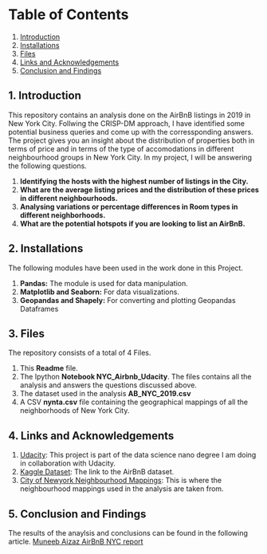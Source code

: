 # Table of Contents
1. <a href="#1.-Introduction">Introduction</a>
2. <a href="#2.-Installations">Installations</a>
3. <a href="#3.-Files">Files</a>
4. <a href="#4.-Links-and-Acknowledgements">Links and Acknowledgements</a>
5. <a href="#5.-Conclusion-and-Findings">Conclusion and Findings</a>



## 1. Introduction 
This repository contains an analysis done on the AirBnB listings in 2019 in New York City.
Follwing the CRISP-DM approach, I have identified some potential business queries and come up with the corressponding answers. The project gives you an insight about the distribution of properties both in terms of price and in terms of the type of accomodations in different neighbourhood groups in New York City. 
In my project, I will be answering the following questions.
1. **Identifying the hosts with the highest number of listings in the City.**
2. **What are the average listing prices and the distribution of these prices in different neighbourhoods.**
3. **Analysing variations or percentage differences in Room types in different neighborhoods.**
4. **What are the potential hotspots if you are looking to list an AirBnB.**




## 2. Installations 
The following modules have been used in the work done in this Project.
1. **Pandas:** The module is used for data manipulation.
2. **Matplotlib and Seaborn:** For data visualizations.
3. **Geopandas and Shapely:** For converting and plotting Geopandas Dataframes

## 3. Files 
The repository consists of a total of 4 Files.
1. This **Readme** file.
2. The Ipython **Notebook NYC_Airbnb_Udacity**. The files contains all the analysis and answers the questions discussed above.
3. The dataset used in the analysis **AB_NYC_2019.csv**
4. A CSV **nynta.csv** file containing the geographical mappings of all the neighborhoods of New York City.

## 4. Links and Acknowledgements 
1. [Udacity](https://www.udacity.com/): This project is part of the data science nano degree I am doing in collaboration with Udacity.
2. [Kaggle Dataset](https://www.kaggle.com/dgomonov/new-york-city-airbnb-open-data): The link to the AirBnB dataset.
3. [City of Newyork Neighbourhood Mappings](https://data.cityofnewyork.us/City-Government/Neighborhood-Tabulation-Areas-NTA-/cpf4-rkhq): This is where the neighbourhood mappings used in the analysis are taken from.

## 5. Conclusion and Findings
The results of the anaylsis and conclusions can be found in the following article.
[Muneeb Aizaz AirBnB NYC report](https://muneeb-aizaz23.medium.com/airbnb-listing-hotspots-in-newyork-city-9d78d43cc627)


```python

```
